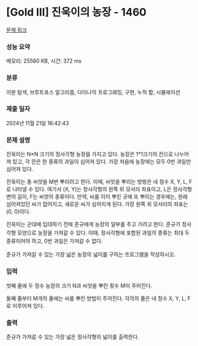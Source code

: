 # [Gold III] 진욱이의 농장 - 1460 

[문제 링크](https://www.acmicpc.net/problem/1460) 

### 성능 요약

메모리: 25560 KB, 시간: 372 ms

### 분류

이분 탐색, 브루트포스 알고리즘, 다이나믹 프로그래밍, 구현, 누적 합, 시뮬레이션

### 제출 일자

2024년 11월 21일 16:42:43

### 문제 설명

<p>진욱이는 N×N 크기의 정사각형 농장을 가지고 있다. 농장은 1*1크기의 칸으로 나누어져 있고, 각 칸은 한 종류의 과일이 심어져 있다. 가장 처음에 농장에는 모두 0번 과일만 심어져 있다. </p>

<p>진욱이는 총 씨앗을 M번 뿌리려고 한다. 이때, 씨앗을 뿌리는 방벙은 네 정수 X, Y, L, F로 나타낼 수 있다. 여기서 (X, Y)는 정사각형의 왼쪽 위 모서리 좌표이고, L은 정사각형 변의 길이, F는 씨앗의 종류이다. 만약, 씨를 이미 뿌린 곳에 또 뿌리는 경우에는, 원래 심어져있던 씨가 없어지고, 새로운 씨가 심어지게 된다. 가장 왼쪽 위 모서리의 좌표는 (0, 0)이다.</p>

<p>진욱이는 군대에 입대하기 전에 준규에게 농장의 일부를 주고 가려고 한다. <span style="line-height:1.6em">준규가 정사각형 모양으로 농장을 가져갈 수 있다. 이때, 정사각형에 포함된 과일의 종류는 최대 두 종류이어야 하고, 0번 과일은 가져갈 수 없다.</span></p>

<p>준규가 가져갈 수 있는 가장 넓은 농장의 넓이를 구하는 프로그램을 작성하시오.</p>

### 입력 

 <p>첫째 줄에 두 정수 농장의 크기 N과 씨앗을 뿌린 횟수 M이 주어진다.</p>

<p>둘째 줄부터 M개의 줄에는 씨를 뿌린 방법이 주어진다. 각각의 줄은 네 정수 X, Y, L, F로 이루어져 있다.</p>

### 출력 

 <p>준규가 가져갈 수 있는 가장 넓은 정사각형의 넓이를 출력한다.</p>

